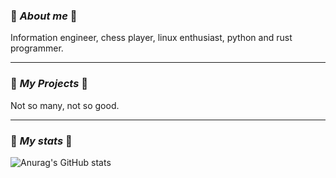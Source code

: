 <!--
**ctrlcoco/ctrlcoco** is a ✨ _special_ ✨ repository because its `README.md` (this file) appears on your GitHub profile.

Here are some ideas to get you started:

- 🔭 I’m currently working on ...
- 🌱 I’m currently learning ...
- 👯 I’m looking to collaborate on ...
- 🤔 I’m looking for help with ...
- 💬 Ask me about ...
- 📫 How to reach me: ...
- 😄 Pronouns: ...
- ⚡ Fun fact: ...
-->


### 🌟 *About me* 🌟

Information engineer, chess player, linux enthusiast, python and rust programmer.

---

### 🌟 *My Projects* 🌟

Not so many, not so good.

---
### 🌟 *My stats* 🌟


![Anurag's GitHub stats](https://github-readme-stats.vercel.app/api?username=ctrlcoco&show_icons=true&theme=gruvbox)

<!--
---
### 🌟 *My telegram* 🌟
<a href="https://t.me/" target="_blank"><img src="https://internetwithoutborders.org/wp-content/uploads/2018/04/telegram-1-1170x365.jpg" alt="DM" height="50" width="174"></a>

---
### 🌟 *Donate* 🌟
<a href="https://www.buymeacoffee.com/" target="_blank"><img src="https://cdn.buymeacoffee.com/buttons/default-orange.png" alt="Buy Me A Coffee" height="41" width="174"></a>
-->



